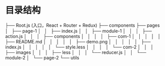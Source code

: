 # 目录结构

├── Root.js (入口，React + Router + Redux)
├── components
├── pages
│   ├── page-1
│   │   ├── index.js
│   │   ├── module-1
│   │   │   ├── action.js
│   │   │   ├── components
│   │   │   │   ├── com-1
│   │   │   │   │   ├── README.md
│   │   │   │   │   ├── demo.png
│   │   │   │   │   ├── index.js
│   │   │   │   │   └── style.less
│   │   │   │   └── com-2
│   │   │   ├── images
│   │   │   ├── less
│   │   │   └── reducer.js
│   │   └── module-2
│   └── page-2
└── utils
